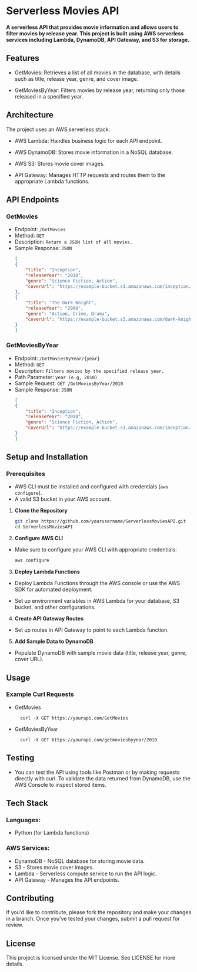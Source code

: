 # Serverless Movies API
**A serverless API that provides movie information and allows users to filter movies by release year. This project is built using AWS serverless services including Lambda, DynamoDB, API Gateway, and S3 for storage.**

## Features
- GetMovies: Retrieves a list of all movies in the database, with details such as title, release year, genre, and cover image.

- GetMoviesByYear: Filters movies by release year, returning only those released in a specified year.

## Architecture
The project uses an AWS serverless stack:

- AWS Lambda: Handles business logic for each API endpoint.

- AWS DynamoDB: Stores movie information in a NoSQL database.

- AWS S3: Stores movie cover images.

- API Gateway: Manages HTTP requests and routes them to the appropriate Lambda functions.

<!-- (optional) Add a diagram if available -->

## API Endpoints
### GetMovies
- Endpoint: `/GetMovies`
- Method: `GET`
- Description: `Return a JSON list of all movies.`
- Sample Response:
`JSON`
    ```json
    [
    {
        "title": "Inception",
        "releaseYear": "2010",
        "genre": "Science Fiction, Action",
        "coverUrl": "https://example-bucket.s3.amazonaws.com/inception.jpg"
    },
    {
        "title": "The Dark Knight",
        "releaseYear": "2008",
        "genre": "Action, Crime, Drama",
        "coverUrl": "https://example-bucket.s3.amazonaws.com/dark-knight.jpg"
    }
    ]
### GetMoviesByYear
- Endpoint: `/GetMoviesByYear/{year}`
- Method: `GET`
- Description: `Filters movies by the specified release year.`
- Path Parameter: `year (e.g, 2010)`
- Sample Request: `GET /GetMoviesByYear/2010`
- Sample Response:
  `JSON`
    ```json
    [
    {
        "title": "Inception",
        "releaseYear": "2010",
        "genre": "Science Fiction, Action",
        "coverUrl": "https://example-bucket.s3.amazonaws.com/inception.jpg"
    }
    ]

## Setup and Installation
### Prerequisites
- AWS CLI must be installed and configured with credentials (`aws configure`).
- A valid S3 bucket in your AWS account.
1. **Clone the Repository**
    ```bash
    git clone https://github.com/yourusername/ServerlessMoviesAPI.git
    cd ServerlessMoviesAPI
    
2. **Configure AWS CLI**
- Make sure to configure your AWS CLI with appropriate credentials:
    ```bash
    aws configure


3. **Deploy Lambda Functions**
- Deploy Lambda Functions through the AWS console or use the AWS SDK for automated deployment.
  
- Set up environment variables in AWS Lambda for your database, S3 bucket, and other configurations.

4. **Create API Gateway Routes**
- Set up routes in API Gateway to point to each Lambda function.

5. **Add Sample Data to DynamoDB**
- Populate DynamoDB with sample movie data (title, release year, genre, cover URL).

## Usage
### Example Curl Requests
- GetMovies
      
        curl -X GET https://yourapi.com/GetMovies
- GetMoviesByYear

        curl -X GET https://yourapi.com/getmoviesbyyear/2010

## Testing
- You can test the API using tools like Postman or by making requests directly with curl. To validate the data returned from DynamoDB, use the AWS Console to inspect stored items.

## Tech Stack
### Languages: 
- Python (for Lambda functions)
### AWS Services:
- DynamoDB - NoSQL database for storing movie data.
- S3 - Stores movie cover images.
- Lambda - Serverless compute service to run the API logic.
- API Gateway - Manages the API endpoints.
## Contributing
If you’d like to contribute, please fork the repository and make your changes in a branch. Once you’ve tested your changes, submit a pull request for review.

## License
This project is licensed under the MIT License. See LICENSE for more details.
